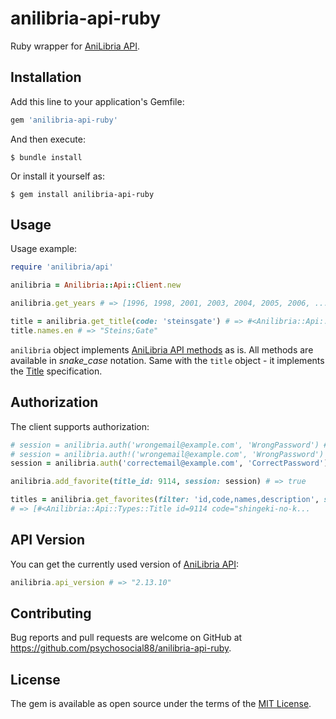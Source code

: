 # anilibria-api-ruby

Ruby wrapper for [AniLibria API](https://github.com/anilibria/docs/blob/master/api_v2.md).

## Installation

Add this line to your application's Gemfile:

```ruby
gem 'anilibria-api-ruby'
```

And then execute:

```shell
$ bundle install
```

Or install it yourself as:

```shell
$ gem install anilibria-api-ruby
```

## Usage

Usage example:

```ruby
require 'anilibria/api'

anilibria = Anilibria::Api::Client.new

anilibria.get_years # => [1996, 1998, 2001, 2003, 2004, 2005, 2006, ...]

title = anilibria.get_title(code: 'steinsgate') # => #<Anilibria::Api::Types::Title id=8674 code="steinsgate"...
title.names.en # => "Steins;Gate"
```

`anilibria` object implements [AniLibria API methods](https://github.com/anilibria/docs/blob/master/api_v2.md#method-list) as is. All methods are available in *snake_case* notation. Same with the `title` object - it implements the [Title](https://github.com/anilibria/docs/blob/master/api_v2.md#возвращаемые-значения-при-запросе-информации-о-тайтле) specification.

## Authorization

The client supports authorization:

```ruby
# session = anilibria.auth('wrongemail@example.com', 'WrongPassword') # => nil
# session = anilibria.auth!('wrongemail@example.com', 'WrongPassword') # raises an error Anilibria::Api::Exceptions::AuthError
session = anilibria.auth('correctemail@example.com', 'CorrectPassword') # returns the session string

anilibria.add_favorite(title_id: 9114, session: session) # => true

titles = anilibria.get_favorites(filter: 'id,code,names,description', session: session)
# => [#<Anilibria::Api::Types::Title id=9114 code="shingeki-no-k...

```

## API Version

You can get the currently used version of [AniLibria API](https://github.com/anilibria/docs/blob/master/api_v2.md): 

```ruby
anilibria.api_version # => "2.13.10"
```

## Contributing

Bug reports and pull requests are welcome on GitHub at https://github.com/psychosocial88/anilibria-api-ruby.

## License

The gem is available as open source under the terms of the [MIT License](https://opensource.org/licenses/MIT).
